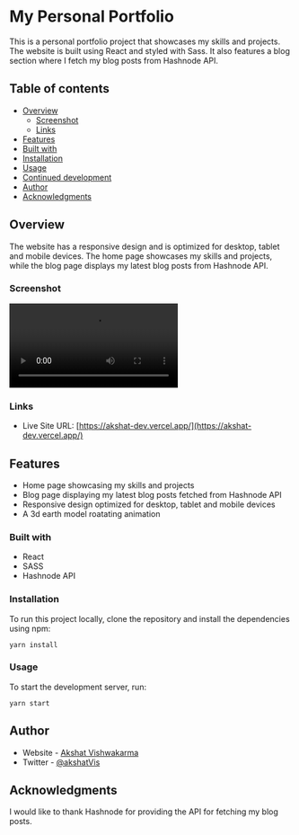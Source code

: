 # My Personal Portfolio

This is a personal portfolio project that showcases my skills and projects. The website is built using React and styled with Sass. It also features a blog section where I fetch my blog posts from Hashnode API.

## Table of contents

-   [Overview](#overview)
    -   [Screenshot](#screenshot)
    -   [Links](#links)
-   [Features](#features)
-   [Built with](#built-with)
-   [Installation](#installation)
-   [Usage](#usage)
-   [Continued development](#continued-development)
-   [Author](#author)
-   [Acknowledgments](#acknowledgments)

## Overview

The website has a responsive design and is optimized for desktop, tablet and mobile devices. The home page showcases my skills and projects, while the blog page displays my latest blog posts from Hashnode API.

### Screenshot

![Desktop View Screenshot](./public/images/screen-capture.webm)

### Links

-   Live Site URL: [https://akshat-dev.vercel.app/](https://akshat-dev.vercel.app/)

## Features

-   Home page showcasing my skills and projects
-   Blog page displaying my latest blog posts fetched from Hashnode API
-   Responsive design optimized for desktop, tablet and mobile devices
-   A 3d earth model roatating animation

### Built with

-   React
-   SASS
-   Hashnode API

### Installation

To run this project locally, clone the repository and install the dependencies using npm:

```
yarn install
```

### Usage

To start the development server, run:

```
yarn start
```

## Author

-   Website - [Akshat Vishwakarma](https://akshat-dev.vercel.app/)
-   Twitter - [@akshatVis](https://twitter.com/akshatVis)

## Acknowledgments

I would like to thank Hashnode for providing the API for fetching my blog posts.
